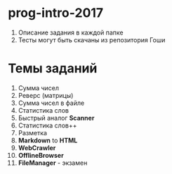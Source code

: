 # prog-intro-2017
1. Описание задания в каждой папке
2. Тесты могут быть скачаны из репозитория Гоши
# Темы заданий
1. Сумма чисел
2. Реверс (матрицы)
3. Сумма чисел в файле
4. Статистика слов
5. Быстрый аналог __Scanner__
6. Статистика слов++
7. Разметка
8. __Markdown__ to __HTML__
9. __WebCrawler__
10. __OfflineBrowser__
11. __FileManager__ - экзамен
